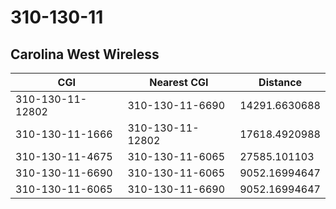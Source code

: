 # 310-130-11
## Carolina West Wireless


| CGI | Nearest CGI | Distance |
|-----|-------------|----------|
| 310-130-11-12802 | 310-130-11-6690 | 14291.6630688 |
| 310-130-11-1666 | 310-130-11-12802 | 17618.4920988 |
| 310-130-11-4675 | 310-130-11-6065 | 27585.101103 |
| 310-130-11-6690 | 310-130-11-6065 | 9052.16994647 |
| 310-130-11-6065 | 310-130-11-6690 | 9052.16994647 |
